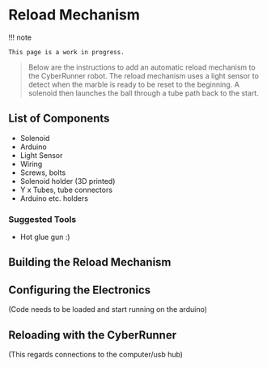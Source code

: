 Reload Mechanism
=====

!!! note

    This page is a work in progress.


> Below are the instructions to add an automatic reload mechanism to the CyberRunner robot. The reload mechanism uses a light sensor to detect when the marble is ready to be reset to the beginning. A solenoid then launches the ball through a tube path back to the start.

## List of Components
* Solenoid
* Arduino
* Light Sensor
* Wiring
* Screws, bolts
* Solenoid holder (3D printed)
* Y x Tubes, tube connectors
* Arduino etc. holders

### Suggested Tools
* Hot glue gun :)

## Building the Reload Mechanism


## Configuring the Electronics
(Code needs to be loaded and start running on the arduino)

## Reloading with the CyberRunner
(This regards connections to the computer/usb hub)